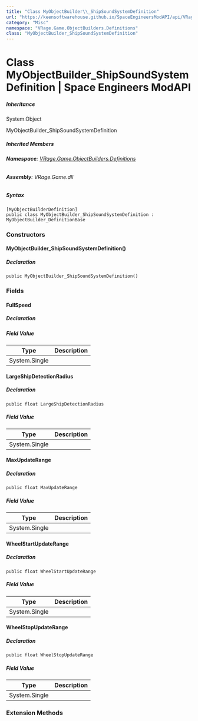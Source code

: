 ```yaml
---
title: "Class MyObjectBuilder\\_ShipSoundSystemDefinition"
url: "https://keensoftwarehouse.github.io/SpaceEngineersModAPI/api/VRage.Game.ObjectBuilders.Definitions.MyObjectBuilder_ShipSoundSystemDefinition.html"
category: "Misc"
namespace: "VRage.Game.ObjectBuilders.Definitions"
class: "MyObjectBuilder_ShipSoundSystemDefinition"
---
```


# Class MyObjectBuilder\_ShipSoundSystemDefinition | Space Engineers ModAPI

##### Inheritance

System.Object

MyObjectBuilder\_ShipSoundSystemDefinition

##### Inherited Members

###### **Namespace**: [VRage.Game.ObjectBuilders.Definitions](https://keensoftwarehouse.github.io/SpaceEngineersModAPI/api/VRage.Game.ObjectBuilders.Definitions.html)

###### **Assembly**: VRage.Game.dll

##### Syntax

```
[MyObjectBuilderDefinition]
public class MyObjectBuilder_ShipSoundSystemDefinition : MyObjectBuilder_DefinitionBase
```

### [](#constructors)Constructors

#### [](#VRage_Game_ObjectBuilders_Definitions_MyObjectBuilder_ShipSoundSystemDefinition__ctor)MyObjectBuilder\_ShipSoundSystemDefinition()

##### Declaration

```
public MyObjectBuilder_ShipSoundSystemDefinition()
```

### [](#fields)Fields

#### [](#VRage_Game_ObjectBuilders_Definitions_MyObjectBuilder_ShipSoundSystemDefinition_FullSpeed)FullSpeed

##### Declaration

##### Field Value

| Type | Description |
| --- | --- |
| System.Single |     |

#### [](#VRage_Game_ObjectBuilders_Definitions_MyObjectBuilder_ShipSoundSystemDefinition_LargeShipDetectionRadius)LargeShipDetectionRadius

##### Declaration

```
public float LargeShipDetectionRadius
```

##### Field Value

| Type | Description |
| --- | --- |
| System.Single |     |

#### [](#VRage_Game_ObjectBuilders_Definitions_MyObjectBuilder_ShipSoundSystemDefinition_MaxUpdateRange)MaxUpdateRange

##### Declaration

```
public float MaxUpdateRange
```

##### Field Value

| Type | Description |
| --- | --- |
| System.Single |     |

#### [](#VRage_Game_ObjectBuilders_Definitions_MyObjectBuilder_ShipSoundSystemDefinition_WheelStartUpdateRange)WheelStartUpdateRange

##### Declaration

```
public float WheelStartUpdateRange
```

##### Field Value

| Type | Description |
| --- | --- |
| System.Single |     |

#### [](#VRage_Game_ObjectBuilders_Definitions_MyObjectBuilder_ShipSoundSystemDefinition_WheelStopUpdateRange)WheelStopUpdateRange

##### Declaration

```
public float WheelStopUpdateRange
```

##### Field Value

| Type | Description |
| --- | --- |
| System.Single |     |

### [](#extensionmethods)Extension Methods